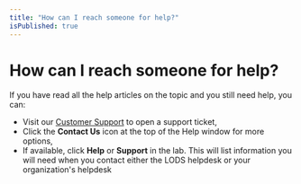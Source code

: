 ```yaml
---
title: "How can I reach someone for help?"
isPublished: true
---
```


# How can I reach someone for help?

If you have read all the help articles on the topic and you still need help, you can:
- Visit our [Customer Support](https://www.learnondemandsystems.com/customer-support/) to open a support ticket,
- Click the **Contact Us** icon at the top of the Help window for more options,
- If available, click **Help** or **Support** in the lab. This will list information you will need when you contact either the LODS helpdesk or your organization's helpdesk
